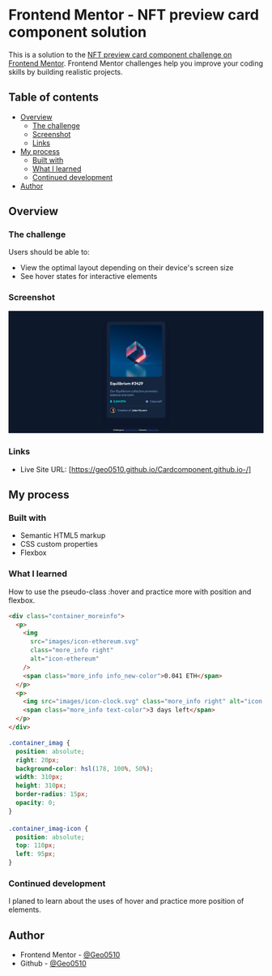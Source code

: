 # Frontend Mentor - NFT preview card component solution

This is a solution to the [NFT preview card component challenge on Frontend Mentor](https://www.frontendmentor.io/challenges/nft-preview-card-component-SbdUL_w0U). Frontend Mentor challenges help you improve your coding skills by building realistic projects.

## Table of contents

- [Overview](#overview)
  - [The challenge](#the-challenge)
  - [Screenshot](#screenshot)
  - [Links](#links)
- [My process](#my-process)
  - [Built with](#built-with)
  - [What I learned](#what-i-learned)
  - [Continued development](#continued-development)
- [Author](#author)

## Overview

### The challenge

Users should be able to:

- View the optimal layout depending on their device's screen size
- See hover states for interactive elements

### Screenshot

![](./images/Screenshot-Frontend-Mentor-NFT-preview-card-component.png)

### Links

- Live Site URL: [https://geo0510.github.io/Cardcomponent.github.io-/]

## My process

### Built with

- Semantic HTML5 markup
- CSS custom properties
- Flexbox

### What I learned

How to use the pseudo-class :hover and practice more with position and flexbox.

```html
<div class="container_moreinfo">
  <p>
    <img
      src="images/icon-ethereum.svg"
      class="more_info right"
      alt="icon-ethereum"
    />
    <span class="more_info info_new-color">0.041 ETH</span>
  </p>
  <p>
    <img src="images/icon-clock.svg" class="more_info right" alt="icon clock" />
    <span class="more_info text-color">3 days left</span>
  </p>
</div>
```

```css
.container_imag {
  position: absolute;
  right: 20px;
  background-color: hsl(178, 100%, 50%);
  width: 310px;
  height: 310px;
  border-radius: 15px;
  opacity: 0;
}

.container_imag-icon {
  position: absolute;
  top: 110px;
  left: 95px;
}
```

### Continued development

I planed to learn about the uses of hover and practice more position of elements.

## Author

- Frontend Mentor - [@Geo0510](https://www.frontendmentor.io/profile/Geo0510)
- Github - [@Geo0510 ](https://github.com/Geo0510)
